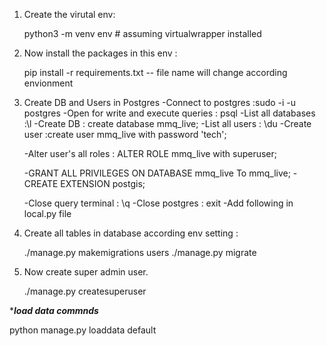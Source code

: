 1) Create the virutal env:
   
   python3 -m venv env # assuming virtualwrapper installed


2) Now install the packages in this env :

   pip install -r requirements.txt  -- file name will change according envionment 

3) Create DB and Users in Postgres
   -Connect to postgres :sudo -i -u postgres
   -Open for write and execute queries : psql
   -List all databases :\l
   -Create DB : create database mmq_live;
   -List all users : \du
   -Create user :create user mmq_live with password 'tech';

   -Alter user's all roles : ALTER ROLE mmq_live with superuser;

   -GRANT ALL PRIVILEGES ON DATABASE mmq_live To mmq_live;
   -CREATE EXTENSION postgis;

   -Close query terminal : \q
   -Close postgres : exit
   -Add following in local.py file


4) Create all tables in database according env setting :

   ./manage.py makemigrations users 
   ./manage.py migrate
   


7) Now create super admin user.
   
   ./manage.py createsuperuser


************load data commnds***********

python manage.py loaddata default